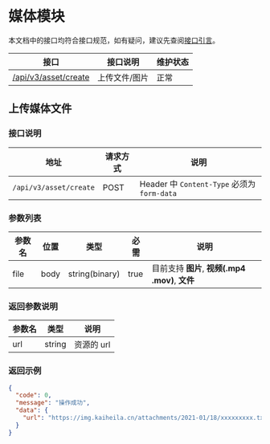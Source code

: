 # 媒体模块

本文档中的接口均符合接口规范，如有疑问，建议先查阅[接口引言](https://developer.kookapp.cn/reference)。

| 接口                                   | 接口说明      | 维护状态 |
| -------------------------------------- | ------------- | -------- |
| [/api/v3/asset/create](#上传文件/图片) | 上传文件/图片 | 正常     |

## 上传媒体文件

### 接口说明

| 地址                   | 请求方式 | 说明                                        |
| ---------------------- | -------- | ------------------------------------------- |
| `/api/v3/asset/create` | POST     | Header 中 `Content-Type` 必须为 `form-data` |

### 参数列表

| 参数名 | 位置 | 类型           | 必需  | 说明                                             |
| ------ | ---- | -------------- | ----- | ------------------------------------------------ |
| file   | body | string(binary) | true | 目前支持 **图片**, **视频(.mp4 .mov)**, **文件** |

### 返回参数说明

| 参数名 | 类型   | 说明       |
| ------ | ------ | ---------- |
| url    | string | 资源的 url |

### 返回示例

```json
{
  "code": 0,
  "message": "操作成功",
  "data": {
    "url": "https://img.kaiheila.cn/attachments/2021-01/18/xxxxxxxxx.txt"
  }
}
```
